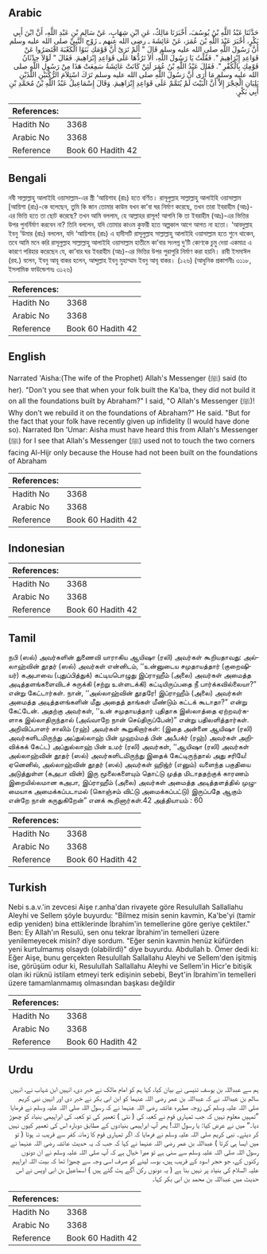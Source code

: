 ## Arabic


<div dir="rtl" lang="ar" style={{fontSize:'larger',backgroundColor:'#f8f9fa',padding:20}}>
حَدَّثَنَا عَبْدُ اللَّهِ بْنُ يُوسُفَ، أَخْبَرَنَا مَالِكٌ، عَنِ ابْنِ شِهَابٍ، عَنْ سَالِمِ بْنِ عَبْدِ اللَّهِ، أَنَّ ابْنَ أَبِي بَكْرٍ، أَخْبَرَ عَبْدَ اللَّهِ بْنَ عُمَرَ، عَنْ عَائِشَةَ ـ رضى الله عنهم ـ زَوْجِ النَّبِيِّ صلى الله عليه وسلم أَنَّ رَسُولَ اللَّهِ صلى الله عليه وسلم قَالَ ‏"‏ أَلَمْ تَرَىْ أَنَّ قَوْمَكِ بَنَوُا الْكَعْبَةَ اقْتَصَرُوا عَنْ قَوَاعِدِ إِبْرَاهِيمَ ‏"‏‏.‏ فَقُلْتُ يَا رَسُولَ اللَّهِ، أَلاَ تَرُدُّهَا عَلَى قَوَاعِدِ إِبْرَاهِيمَ‏.‏ فَقَالَ ‏"‏ لَوْلاَ حِدْثَانُ قَوْمِكِ بِالْكُفْرِ ‏"‏‏.‏ فَقَالَ عَبْدُ اللَّهِ بْنُ عُمَرَ لَئِنْ كَانَتْ عَائِشَةُ سَمِعَتْ هَذَا مِنْ رَسُولِ اللَّهِ صلى الله عليه وسلم مَا أُرَى أَنَّ رَسُولَ اللَّهِ صلى الله عليه وسلم تَرَكَ اسْتِلاَمَ الرُّكْنَيْنِ اللَّذَيْنِ يَلِيَانِ الْحِجْرَ إِلاَّ أَنَّ الْبَيْتَ لَمْ يُتَمَّمْ عَلَى قَوَاعِدِ إِبْرَاهِيمَ‏.‏ وَقَالَ إِسْمَاعِيلُ عَبْدُ اللَّهِ بْنُ مُحَمَّدِ بْنِ أَبِي بَكْرٍ‏.‏
</div>
<div style={{backgroundColor:'#f8f9fa',padding:20, marginBottom: 10}}><table> <thead> <tr> <th>References:</th> <th></th> </tr> </thead> <tbody><tr><td>Hadith No</td><td>3368</td></tr><tr><td>Arabic No</td><td>3368</td></tr><tr><td>Reference</td><td>Book 60 Hadith 42</td></tr></tbody></table></div>

## Bengali


<div dir="ltr" lang="bn" style={{fontSize:'larger',backgroundColor:'#f8f9fa',padding:20}}>
নবী সাল্লাল্লাহু আলাইহি ওয়াসাল্লাম-এর স্ত্রী ‘আয়িশাহ (রাঃ) হতে বর্ণিত। রাসূলুল্লাহ সাল্লাল্লাহু আলাইহি ওয়াসাল্লাম [আয়িশা (রাঃ)-কে বলেছেন, তুমি কি জান তোমার কাউম যখন কা’বা ঘর নির্মাণ করেছে, তখন তারা ইবরাহীম (আঃ)-এর ভিত্তি হতে তা ছোট করেছে? তখন আমি বললাম, হে আল্লাহর রাসূল! আপনি কি তা ইবরাহীম (আঃ)-এর ভিত্তির উপর পুনর্নির্মাণ করবেন না? তিনি বললেন, যদি তোমার কাওম কুফরী হতে অল্পকাল আগে আগত না হতো। ‘আবদুল্লাহ ইবনু ‘উমার (রাঃ) বললেন, যদি ‘আয়িশাহ (রাঃ) এ হাদীসটি রাসূলুল্লাহ সাল্লাল্লাহু আলাইহি ওয়াসাল্লাম হতে শুনে থাকেন, তবে আমি মনে করি রাসূলুল্লাহ সাল্লাল্লাহু আলাইহি ওয়াসাল্লাম হাতীমে কা’বার সংলগ্ন দু’টি কোণকে চুমু দেয়া একমাত্র এ কারণে পরিহার করেছেন যে, কা’বার ঘর ইবরাহীম (আঃ)-এর ভিত্তির উপর পুরাপুরি নির্মাণ করা হয়নি। রাবী ইসমাঈল (রহ.) বলেন, ইবনু আবূ বাকর হলেন, আব্দুল্লাহ ইবনু মুহাম্মাদ ইবনু আবূ বাকর। (১২৬) (আধুনিক প্রকাশনীঃ ৩১১৮, ইসলামিক ফাউন্ডেশনঃ ৩১২৬)
</div>
<div style={{backgroundColor:'#f8f9fa',padding:20, marginBottom: 10}}><table> <thead> <tr> <th>References:</th> <th></th> </tr> </thead> <tbody><tr><td>Hadith No</td><td>3368</td></tr><tr><td>Arabic No</td><td>3368</td></tr><tr><td>Reference</td><td>Book 60 Hadith 42</td></tr></tbody></table></div>

## English


<div dir="ltr" lang="en" style={{fontSize:'larger',backgroundColor:'#f8f9fa',padding:20}}>
Narrated 'Aisha:(The wife of the Prophet) Allah's Messenger (ﷺ) said (to her). "Don't you see that when your folk built the Ka'ba, they did not build it on all the foundations built by Abraham?" I said, "O Allah's Messenger (ﷺ)! Why don't we rebuild it on the foundations of Abraham?" He said. "But for the fact that your folk have recently given up infidelity (I would have done so). Narrated Ibn 'Umar: Aisha must have heard this from Allah's Messenger (ﷺ) for I see that Allah's Messenger (ﷺ) used not to touch the two corners facing Al-Hijr only because the House had not been built on the foundations of Abraham
</div>
<div style={{backgroundColor:'#f8f9fa',padding:20, marginBottom: 10}}><table> <thead> <tr> <th>References:</th> <th></th> </tr> </thead> <tbody><tr><td>Hadith No</td><td>3368</td></tr><tr><td>Arabic No</td><td>3368</td></tr><tr><td>Reference</td><td>Book 60 Hadith 42</td></tr></tbody></table></div>

## Indonesian


<div dir="ltr" lang="id" style={{fontSize:'larger',backgroundColor:'#f8f9fa',padding:20}}>

</div>
<div style={{backgroundColor:'#f8f9fa',padding:20, marginBottom: 10}}><table> <thead> <tr> <th>References:</th> <th></th> </tr> </thead> <tbody><tr><td>Hadith No</td><td>3368</td></tr><tr><td>Arabic No</td><td>3368</td></tr><tr><td>Reference</td><td>Book 60 Hadith 42</td></tr></tbody></table></div>

## Tamil


<div dir="ltr" lang="ta" style={{fontSize:'larger',backgroundColor:'#f8f9fa',padding:20}}>
நபி (ஸல்) அவர்களின் துணைவி யாராகிய ஆயிஷா (ரலி) அவர்கள் கூறியதாவது: அல்லாஹ்வின் தூதர் (ஸல்) அவர்கள் என்னிடம், ‘‘உன்னுடைய சமுதாயத்தார் (குறைஷியர்) கஅபாவை (புதுப்பித்துக்) கட்டியபொழுது இப்ராஹீம் (அலை) அவர்கள் அமைத்த அடித்தளங்களைவிடச் சுருக்கி (சற்று உள்ளடக்கி) கட்டியிருப்பதை நீ பார்க்கவில்லையா?” என்று கேட்டார்கள். நான், ‘‘அல்லாஹ்வின் தூதரே! இப்ராஹீம் (அலை) அவர்கள் அமைத்த அடித்தளங்களின் மீது அதைத் தாங்கள் மீண்டும் கட்டக் கூடாதா?” என்று கேட்டேன். அதற்கு அவர்கள், ‘‘உன் சமுதாயத்தார் புதிதாக இஸ்லாத்தை ஏற்றவர்களாக இல்லாதிருந்தால் (அவ்வாறே நான் செய்திருப்பேன்)” என்று பதிலளித்தார்கள். அறிவிப்பாளர் சாலிம் (ரஹ்) அவர்கள் கூறுகிறார்கள்: (இதை அன்னை ஆயிஷா (ரலி) அவர்களிடமிருந்து அப்துல்லாஹ் பின் முஹம்மத் பின் அபீபக்ர் (ரஹ்) அவர்கள் அறிவிக்கக் கேட்ட) அப்துல்லாஹ் பின் உமர் (ரலி) அவர்கள், ‘‘ஆயிஷா (ரலி) அவர்கள் அல்லாஹ்வின் தூதர் (ஸல்) அவர்களிடமிருந்து இதைக் கேட்டிருந்தால் அது சரியே! ஏனெனில், அல்லாஹ்வின் தூதர் (ஸல்) அவர்கள் ஹிஜ்ர் (எனும்) வளைந்த பகுதியை அடுத்துள்ள (கஅபா வின்) இரு மூலைகளையும் தொட்டு முத்த மிடாததற்குக் காரணம் இறையில்லமான கஅபா, இப்ராஹீம் (அலை) அவர்கள் அமைத்த அடித்தளத்தில் முழுமையாக அமைக்கப்படாமல் (கொஞ்சம் விட்டு அமைக்கப்பட்டு) இருப்பதே ஆகும் என்றே நான் கருதுகிறேன்” எனக் கூறினார்கள்.42 அத்தியாயம் : 60
</div>
<div style={{backgroundColor:'#f8f9fa',padding:20, marginBottom: 10}}><table> <thead> <tr> <th>References:</th> <th></th> </tr> </thead> <tbody><tr><td>Hadith No</td><td>3368</td></tr><tr><td>Arabic No</td><td>3368</td></tr><tr><td>Reference</td><td>Book 60 Hadith 42</td></tr></tbody></table></div>

## Turkish


<div dir="ltr" lang="tr" style={{fontSize:'larger',backgroundColor:'#f8f9fa',padding:20}}>
Nebi s.a.v.'in zevcesi Aişe r.anha'dan rivayete göre Resulullah Sallallahu Aleyhi ve Sellem şöyle buyurdu: "Bilmez misin senin kavmin, Ka'be'yi (tamir edip yeniden) bina ettiklerinde İbrahim'in temellerine göre geriye çektiler." Ben: Ey Allah'ın Resulü, sen onu tekrar İbrahim'in temelleri üzere yenilemeyecek misin? diye sordum. "Eğer senin kavmin henüz küfürden yeni kurtulmamış olsaydı (olabilirdi)" diye buyurdu. Abdullah b. Ömer dedi ki: Eğer Aişe, bunu gerçekten Resulullah Sallallahu Aleyhi ve Sellem'den işitmiş ise, görüşüm odur ki, Resulullah Sallallahu Aleyhi ve Sellem'in Hicr'e bitişik olan iki rüknü istilam etmeyi terk edişinin sebebi, Beyt'in İbrahim'in temelleri üzere tamamlanmamış olmasından başkası değildir
</div>
<div style={{backgroundColor:'#f8f9fa',padding:20, marginBottom: 10}}><table> <thead> <tr> <th>References:</th> <th></th> </tr> </thead> <tbody><tr><td>Hadith No</td><td>3368</td></tr><tr><td>Arabic No</td><td>3368</td></tr><tr><td>Reference</td><td>Book 60 Hadith 42</td></tr></tbody></table></div>

## Urdu


<div dir="rtl" lang="ur" style={{fontSize:'larger',backgroundColor:'#f8f9fa',padding:20}}>
ہم سے عبداللہ بن یوسف تنیسی نے بیان کیا، کہا ہم کو امام مالک نے خبر دی، انہیں ابن شہاب نے، انہیں سالم بن عبداللہ نے کہ عبداللہ بن عمر رضی اللہ عنہما کو ابن ابی بکر نے خبر دی اور انہیں نبی کریم صلی اللہ علیہ وسلم کی زوجہ مطہرہ عائشہ رضی اللہ عنہما نے کہ رسول اللہ صلی اللہ علیہ وسلم نے فرمایا ”تمہیں معلوم نہیں کہ جب تمہاری قوم نے کعبہ کی ( نئی ) تعمیر کی تو کعبہ کی ابراہیمی بنیاد کو چھوڑ دیا۔“ میں نے عرض کیا: یا رسول اللہ! پھر آپ ابراہیمی بنیادوں کے مطابق دوبارہ اس کی تعمیر کیوں نہیں کر دیتے۔ نبی کریم صلی اللہ علیہ وسلم نے فرمایا کہ اگر تمہاری قوم کا زمانہ کفر سے قریب نہ ہوتا ( تو میں ایسا ہی کرتا ) عبداللہ بن عمر رضی اللہ عنہما نے کہا کہ جب کہ یہ حدیث عائشہ رضی اللہ عنہما نے رسول اللہ صلی اللہ علیہ وسلم سے سنی ہے تو میرا خیال ہے کہ آپ صلی اللہ علیہ وسلم نے ان دونوں رکنوں کے، جو حجر اسود کے قریب ہیں، بوسہ لینے کو صرف اسی وجہ سے چھوڑا تھا کہ بیت اللہ ابراہیم علیہ السلام کی بنیاد پر نہیں بنا ہے ( یہ دونوں رکن آگے ہٹ گئے ہیں ) اسماعیل بن ابی اویس نے اس حدیث میں عبداللہ بن محمد بن ابی بکر کہا۔
</div>
<div style={{backgroundColor:'#f8f9fa',padding:20, marginBottom: 10}}><table> <thead> <tr> <th>References:</th> <th></th> </tr> </thead> <tbody><tr><td>Hadith No</td><td>3368</td></tr><tr><td>Arabic No</td><td>3368</td></tr><tr><td>Reference</td><td>Book 60 Hadith 42</td></tr></tbody></table></div>
